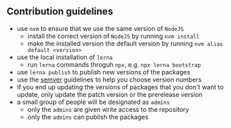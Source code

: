 ## Contribution guidelines
- use `nvm` to ensure that we use the same version of `NodeJS`
  - install the correct version of `NodeJS` by running `nvm install`
  - make the installed version the default version by running `nvm alias default <version>`
- use the local installation of `lerna`
  - run `lerna` commands throguh `npx`, e.g. `npx lerna bootstrap`
- use `lerna publish` to publish new versions of the packages
- use the [semver](https://semver.org/) guidelines to help you choose version numbers
- if you end up updating the versions of packages that you don't want to update, only update the patch version or the prerelease version
- a small group of people will be designated as `admins`
  - only the `admins` are given write access to the repository
  - only the `admins` can publish the packages
